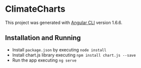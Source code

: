 # ClimateCharts

This project was generated with [Angular CLI](https://github.com/angular/angular-cli) version 1.6.6.

## Installation and Running
- Install `package.json` by executing `node install`
- Install  chart.js library executing `npm install chart.js --save `
- Run the app executing `ng serve`
